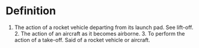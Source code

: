 # Definition

1.  The action of a rocket vehicle departing from its launch pad. See
    lift-off. 2. The action of an aircraft as it becomes airborne. 3. To
    perform the action of a take-off. Said of a rocket vehicle or
    aircraft.
